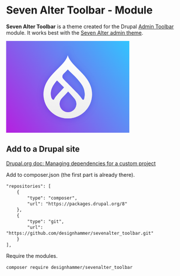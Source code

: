 # Seven Alter Toolbar - Module

**Seven Alter Toolbar** is a theme created for the Drupal [Admin Toolbar](https://www.drupal.org/project/admin_toolbar) module. It works best with the [Seven Alter admin theme](https://github.com/designhammer/sevenalter).

<img src="screenshot.png" width="335" height="250">

## Add to a Drupal site

[Drupal.org doc: Managing dependencies for a custom project](https://www.drupal.org/docs/develop/using-composer/managing-dependencies-for-a-custom-project)

Add to composer.json (the first part is already there).

    "repositories": [
        {
            "type": "composer",
            "url": "https://packages.drupal.org/8"
        },
        {
            "type": "git",
            "url": "https://github.com/designhammer/sevenalter_toolbar.git"
        }
    ],

Require the modules.

    composer require designhammer/sevenalter_toolbar

